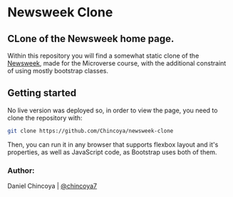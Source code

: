 # Newsweek Clone

## CLone of the Newsweek home page.

Within this repository you will find a somewhat static clone of the [Newsweek](https://www.newsweek.com/), made for the Microverse course, with the additional constraint of using mostly bootstrap classes. 

## Getting started

No live version was deployed so, in order to view the page, you need to clone the repository with:

```bash
git clone https://github.com/Chincoya/newsweek-clone
```

Then, you can run it in any browser that supports flexbox layout and it's properties, as well as JavaScript code, as Bootstrap uses both of them. 

### Author:

Daniel Chincoya | [@chincoya7](https://twitter.com/chincoya7)
